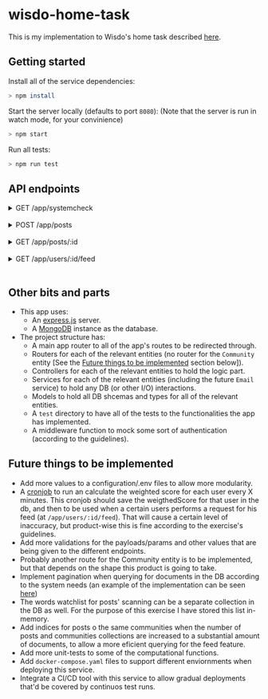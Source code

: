 # wisdo-home-task

This is my implementation to Wisdo's home task described [here](https://docs.google.com/document/d/1prMbvriOT5B1SOXG4MCD277-3gdMNbPFA4YiM7G5Z7Q/edit).

## Getting started
Install all of the service dependencies:
```bash
> npm install
```
Start the server locally (defaults to port `8080`):
(Note that the server is run in watch mode, for your convinience)
```bash
> npm start
```

Run all tests:
```bash
> npm run test
```

## API endpoints
<details>
<summary>
GET /app/systemcheck
</summary>
A regular systemcheck for the server.
</details>

</br>

<details>
<summary>
POST /app/posts
</summary>
This will create a new `Post` nd save it to the DB.
Payload looks like:
</br>
<code>
{ </br>
  &nbsp; author: ObjectId, </br>
  &nbsp; community: ObjectId, </br>
  &nbsp; post: { </br>
    &nbsp; title: string; </br> 
    &nbsp; summary?: string; </br>
    &nbsp; body: string; </br>
  &nbsp; } </br>
}
</code>
</details>

</br>

<details>
<summary>
GET /app/posts/:id
</summary>
This will return a specific post by its ID.
</details>

</br>

<details>
<summary>
GET /app/users/:id/feed
</summary>
This will return the feed for a specific user (by their ID).
This feed is a section I\in the app where the user sees posts that are “recommended” to him, ranked by a “relevance” score.</details>

</br>

## Other bits and parts
* This app uses:
  * An [express.js](https://expressjs.com/) server.
  * A [MongoDB](https://www.mongodb.com/) instance as the database.
* The project structure has:
  * A main app router to all of the app's routes to be redirected through.
  * Routers for each of the relevant entities (no router for the `Community` entity [See the [Future things to be implemented](https://github.com/ohad2712/wisdo-home-task/master/README.md#further-notes#future-things-to-be-implemented) section below]).
  * Controllers for each of the relevant entities to hold the logic part.
  * Services  for each of the relevant entities (including the future `Email` service) to hold any DB (or other I/O) interactions.
  * Models to hold all DB shcemas and types for all of the relevant entities.
  * A `test` directory to have all of the tests to the functionalities the app has implemented.
  * A middleware function to mock some sort of authentication (according to the guidelines).

## Future things to be implemented
* Add more values to a configuration/.env files to allow more modularity.
* A [cronjob](https://github.com/kelektiv/node-cron) to run an calculate the weighted score for each user every X minutes. This cronjob should save the weigthedScore for that user in the db, and then to be used when a certain users performs a request for his feed (at `/app/users/:id/feed`). That will cause a certain level of inaccuracy, but product-wise this is fine according to the exercise's guidelines.
* Add more validations for the payloads/params and other values that are being given to the different endpoints.
* Probably another route for the Community entity is to be implemented, but that depends on the shape this product is going to take. 
* Implement pagination when querying for documents in the DB according to the system needs (an example of the implementation can be seen [here](https://github.com/ohad2712/wisdo-home-task/blob/47d9e836073c82d708abff767463a6a7fa4059f6/src/services/users/index.ts#L31-L63))
* The words watchlist for posts' scanning can be a separate collection in the DB as well. For the purpose of this exercise I have stored this list in-memory.
* Add indices for posts o the same communities when the number of posts and communities collections are increased to a substantial amount of documents, to allow a more eficient querying for the feed feature.
* Add more unit-tests to some of the computational functions.
* Add `docker-compose.yaml` files to support different enviornments when deploying this service.
* Integrate a CI/CD tool with this service to allow gradual deployments that'd be covered by continuos test runs.
